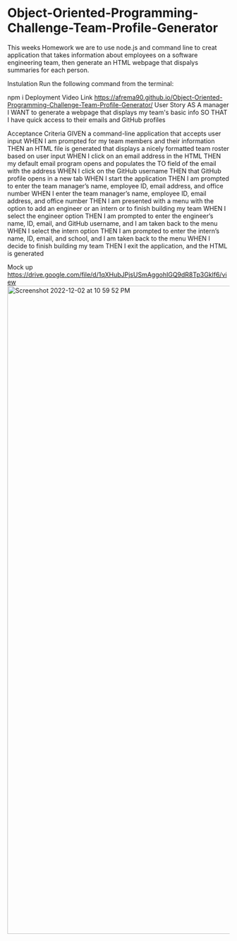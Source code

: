 # Object-Oriented-Programming-Challenge-Team-Profile-Generator

This weeks Homework we are to use node.js and command line to creat application that takes information about employees on a software engineering team, then generate an HTML webpage that dispalys summaries for each person. 

Instulation 
Run the following command from the terminal:

npm i
Deployment Video Link
 https://afrema90.github.io/Object-Oriented-Programming-Challenge-Team-Profile-Generator/
User Story
AS A manager
I WANT to generate a webpage that displays my team's basic info
SO THAT I have quick access to their emails and GitHub profiles

Acceptance Criteria
GIVEN a command-line application that accepts user input
WHEN I am prompted for my team members and their information
THEN an HTML file is generated that displays a nicely formatted team roster based on user input
WHEN I click on an email address in the HTML
THEN my default email program opens and populates the TO field of the email with the address
WHEN I click on the GitHub username
THEN that GitHub profile opens in a new tab
WHEN I start the application
THEN I am prompted to enter the team manager’s name, employee ID, email address, and office number
WHEN I enter the team manager’s name, employee ID, email address, and office number
THEN I am presented with a menu with the option to add an engineer or an intern or to finish building my team
WHEN I select the engineer option
THEN I am prompted to enter the engineer’s name, ID, email, and GitHub username, and I am taken back to the menu
WHEN I select the intern option
THEN I am prompted to enter the intern’s name, ID, email, and school, and I am taken back to the menu
WHEN I decide to finish building my team
THEN I exit the application, and the HTML is generated

Mock up
https://drive.google.com/file/d/1qXHubJPjsUSmAggohIGQ9dR8Tp3Gklf6/view
<img width="1470" alt="Screenshot 2022-12-02 at 10 59 52 PM" src="https://user-images.githubusercontent.com/112598840/205422904-6a4f5000-78a7-4f6e-b6e0-b54781529771.png">
